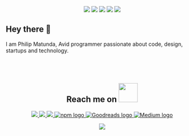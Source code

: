 <p align="center">
 
 <img src="https://badges.pufler.dev/visits/moturiphil/moturiphil"/> 
 <img src="https://komarev.com/ghpvc/?username=moturiphil"/>
 <img src="https://badges.pufler.dev/updated/moturiphil/moturiphil"/>
 <img src="https://badges.pufler.dev/repos/moturiphil"/>
 <img src="https://badges.pufler.dev/commits/monthly/moturiphil" />

</p>

## Hey there 👋

I am Philip Matunda, Avid programmer passionate about code, design, startups and technology.


<br /><br />


<h2 align="center">Reach me on <img src="https://media0.giphy.com/media/jqNPzdTTxQfOgOqpO4/source.gif" width="50"></h2>

<p align="center">
  
<!-- <img src="https://img.shields.io/badge/-ritik-purple?style=flat-square&logo=instagram&logoColor=white&link=https://www.instagram.com/pinkdogg307/"/> -->
<a href="mailto: philipmatunda@gmail.com">
 <img src="https://img.shields.io/badge/Gmail-D14836?style=for-the-badge&logo=gmail&logoColor=white"/>
</a>
<a href="https://www.linkedin.com/in/philip-matunda">
 <img src="https://img.shields.io/badge/LinkedIn-0077B5?style=for-the-badge&logo=linkedin&logoColor=white"/>
</a>
 <a href="https://twitter.com/philipmatunda">
  <img src="https://img.shields.io/badge/Twitter-1DA1F2?style=for-the-badge&logo=twitter&logoColor=white"/>
 </a>
 <a href="https://www.npmjs.com/~moturiphil">
  <img src="https://img.shields.io/badge/Twitter-1DA1F2?style=for-the-badge&logo=twitter&logoColor=white" alt="npm logo"/>
 </a>
 <a href="https://www.goodreads.com/user/show/142525237-philip-matunda">
  <img src="https://img.shields.io/badge/Goodreads-382110?style=for-the-badge&logo=goodreads&logoColor=white" alt="Goodreads logo"/>
 </a>
  <a href="https://medium.com/@matundaphyl">
  <img src="https://img.shields.io/badge/Goodreads-382110?style=for-the-badge&logo=goodreads&logoColor=white" alt="Medium logo"/>
 </a>
</p>


<p align = "center">
 <img  src="https://github-readme-streak-stats.herokuapp.com/?user=moturiphil&show_icons=true&locale=en&layout=compact&theme=radical&line_height=0" />
</p> 
